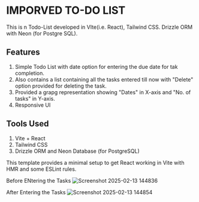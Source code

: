# IMPORVED TO-DO LIST
This is n Todo-List developed in VIte(i.e. React), Tailwind CSS. Drizzle ORM with Neon (for Postgre SQL).

## Features
1. Simple Todo List with date option for entering the due date for tak completion.
2. Also contains a list containing all the tasks entered till now with "Delete" option provided for deleting the task.
3. Provided a grapg representation showing "Dates" in X-axis and "No. of tasks" in Y-axis.
4. Responsive UI

## Tools Used
1. Vite + React
2. Tailwind CSS
3. Drizzle ORM and Neon Database (for PostgreSQL)

This template provides a minimal setup to get React working in Vite with HMR and some ESLint rules.

Before ENtering the Tasks
![Screenshot 2025-02-13 144836](https://github.com/user-attachments/assets/15cf5d5d-03f7-4315-b850-e7d60a8816d4)

After Entering the Tasks
![Screenshot 2025-02-13 144854](https://github.com/user-attachments/assets/e05fd34c-b249-42b8-9643-58b9bb99bb49)

